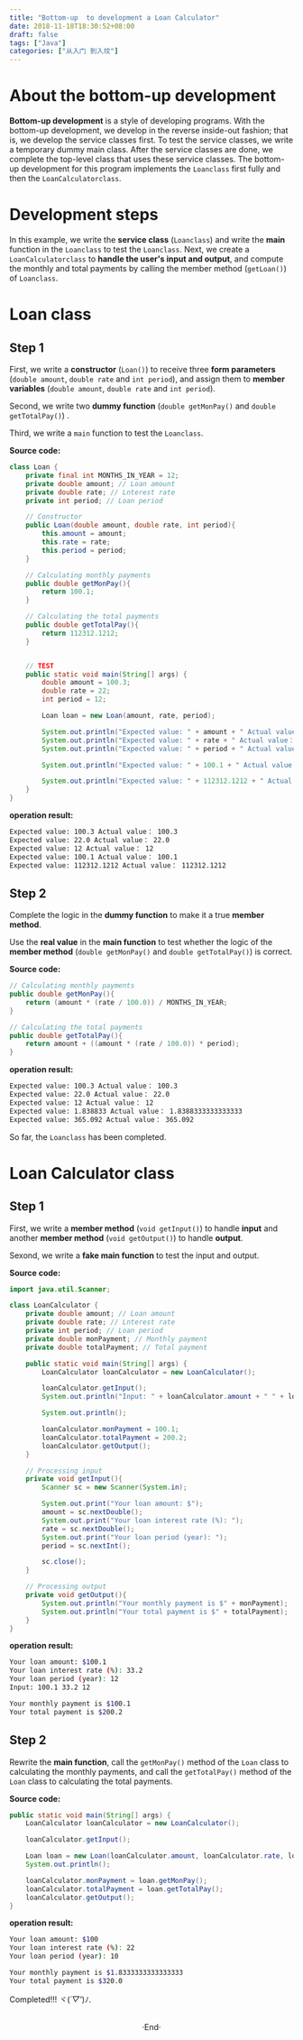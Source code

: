 ```yaml
---
title: "Bottom-up  to development a Loan Calculator"
date: 2018-11-18T18:30:52+08:00
draft: false
tags: ["Java"]
categories: ["从入门 到入坟"]
---
```


# About the bottom-up development

**Bottom-up development** is a style of developing programs. With  the  bottom-up  development, we  develop  in  the  reverse  inside-out  fashion; that is, we develop the service classes first. To test the service classes, we write a temporary dummy main class. After the service classes are done, we complete the top-level class that  uses  these  service  classes.  The  bottom-up  development  for  this  program  implements the `Loanclass` first fully and then the `LoanCalculatorclass`.

<!-- more -->

# Development steps

In this example, we write the **service class** (`Loanclass`) and write the **main** function in the `Loanclass`  to test the `Loanclass`. Next, we create a `LoanCalculatorclass` to **handle the user's input and output**, and compute the monthly and total payments by calling the member method (`getLoan()`) of `Loanclass`.

# Loan class

## Step 1

First, we write a **constructor** (`Loan()`) to receive three **form parameters** (`double amount`, `double rate` and `int period`), and assign them to **member variables** (`double amount`, `double rate` and `int period`).

Second, we write two **dummy function** (`double getMonPay()` and `double getTotalPay()`) .

Third, we write a `main` function to test the `Loanclass`.

**Source code:**

```java
class Loan {
    private final int MONTHS_IN_YEAR = 12;
    private double amount; // Loan amount
    private double rate; // Lnterest rate
    private int period; // Loan period

    // Constructor
    public Loan(double amount, double rate, int period){
        this.amount = amount;
        this.rate = rate;
        this.period = period;
    }

    // Calculating monthly payments
    public double getMonPay(){
        return 100.1;
    }

    // Calculating the total payments
    public double getTotalPay(){
        return 112312.1212;
    }


    // TEST
    public static void main(String[] args) {
        double amount = 100.3;
        double rate = 22;
        int period = 12;

        Loan loan = new Loan(amount, rate, period);

        System.out.println("Expected value: " + amount + " Actual value： " + loan.amount);
        System.out.println("Expected value: " + rate + " Actual value： " + loan.rate);
        System.out.println("Expected value: " + period + " Actual value： " + loan.period);

        System.out.println("Expected value: " + 100.1 + " Actual value： " + loan.getMonPay());

        System.out.println("Expected value: " + 112312.1212 + " Actual value： " + loan.getTotalPay());
    }   
}
```

**operation result:**

```bash
Expected value: 100.3 Actual value： 100.3
Expected value: 22.0 Actual value： 22.0
Expected value: 12 Actual value： 12
Expected value: 100.1 Actual value： 100.1
Expected value: 112312.1212 Actual value： 112312.1212
```

## Step 2

Complete the logic in the **dummy function** to make it a true **member method**.

Use the **real value** in the **main function** to test whether the logic of the **member method** (`double getMonPay()` and `double getTotalPay()`) is correct.

**Source code:**

```java
// Calculating monthly payments
public double getMonPay(){
    return (amount * (rate / 100.0)) / MONTHS_IN_YEAR;
}

// Calculating the total payments
public double getTotalPay(){
    return amount + ((amount * (rate / 100.0)) * period);
}
```

**operation result:**

```bash
Expected value: 100.3 Actual value： 100.3
Expected value: 22.0 Actual value： 22.0
Expected value: 12 Actual value： 12
Expected value: 1.838833 Actual value： 1.8388333333333333
Expected value: 365.092 Actual value： 365.092
```

So far, the `Loanclass` has been completed.

# Loan Calculator class

## Step 1

First, we write a **member method** (`void getInput()`) to handle **input** and another **member method** (`void getOutput()`) to handle **output**.

Sexond, we write a **fake main function** to test the input and output.

**Source code:**

```java
import java.util.Scanner;

class LoanCalculator {
    private double amount; // Loan amount
    private double rate; // Lnterest rate
    private int period; // Loan period
    private double monPayment; // Monthly payment
    private double totalPayment; // Total payment

    public static void main(String[] args) {
        LoanCalculator loanCalculator = new LoanCalculator();

        loanCalculator.getInput();
        System.out.println("Input: " + loanCalculator.amount + " " + loanCalculator.rate + " " + loanCalculator.period);

        System.out.println();

        loanCalculator.monPayment = 100.1;
        loanCalculator.totalPayment = 200.2;
        loanCalculator.getOutput();
    }

    // Processing input
    private void getInput(){
        Scanner sc = new Scanner(System.in);

        System.out.print("Your loan amount: $");
        amount = sc.nextDouble();
        System.out.print("Your loan interest rate (%): ");
        rate = sc.nextDouble();
        System.out.print("Your loan period (year): ");
        period = sc.nextInt();

        sc.close();
    }

    // Processing output
    private void getOutput(){
        System.out.println("Your monthly payment is $" + monPayment);
        System.out.println("Your total payment is $" + totalPayment);
    }
}
```

**operation result:**

```bash
Your loan amount: $100.1
Your loan interest rate (%): 33.2
Your loan period (year): 12
Input: 100.1 33.2 12

Your monthly payment is $100.1
Your total payment is $200.2
```

## Step 2

Rewrite the **main function**, call the `getMonPay()` method of the `Loan` class to calculating the monthly payments, and call the `getTotalPay()` method of the `Loan` class to calculating the total payments.

**Source code:**

```java
public static void main(String[] args) {
    LoanCalculator loanCalculator = new LoanCalculator();

    loanCalculator.getInput();

    Loan loan = new Loan(loanCalculator.amount, loanCalculator.rate, loanCalculator.period);
    System.out.println();

    loanCalculator.monPayment = loan.getMonPay();
    loanCalculator.totalPayment = loan.getTotalPay();
    loanCalculator.getOutput();
}
```

**operation result:**

```bash
Your loan amount: $100
Your loan interest rate (%): 22
Your loan period (year): 10

Your monthly payment is $1.8333333333333333
Your total payment is $320.0
```

Completed!!! ヾ(*´▽'*)ﾉ. 


<br>

<center>  ·End·  </center>